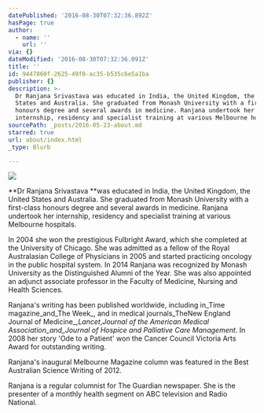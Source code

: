 ```yaml
---
datePublished: '2016-08-30T07:32:36.892Z'
hasPage: true
author:
  - name: ''
    url: ''
via: {}
dateModified: '2016-08-30T07:32:36.091Z'
title: ''
id: 9447860f-2625-49f0-ac35-b535c6e5a1ba
publisher: {}
description: >-
  Dr Ranjana Srivastava was educated in India, the United Kingdom, the United
  States and Australia. She graduated from Monash University with a first-class
  honours degree and several awards in medicine. Ranjana undertook her
  internship, residency and specialist training at various Melbourne hospitals.
sourcePath: _posts/2016-05-23-about.md
starred: true
url: about/index.html
_type: Blurb

---
```

![](https://the-grid-user-content.s3-us-west-2.amazonaws.com/0e127431-3612-4768-b360-047da4657f2f.jpg)

**Dr Ranjana Srivastava **was educated in India, the United Kingdom, the United States and Australia. She graduated from Monash University with a first-class honours degree and several awards in medicine. Ranjana undertook her internship, residency and specialist training at various Melbourne hospitals.

In 2004 she won the prestigious Fulbright Award, which she completed at the University of Chicago. She was admitted as a fellow of the Royal Australasian College of Physicians in 2005 and started practicing oncology in the public hospital system. In 2014 Ranjana was recognized by Monash University as the Distinguished Alumni of the Year. She was also appointed an adjunct associate professor in the Faculty of Medicine, Nursing and Health Sciences.

Ranjana's writing has been published worldwide, including in_Time magazine_and_The Week_, and in medical journals_TheNew England Journal of Medicine_,_Lancet_,_Journal of the American Medical Association_and_Journal of Hospice and Palliative Care Management_. In 2008 her story 'Ode to a Patient' won the Cancer Council Victoria Arts Award for outstanding writing.

Ranjana's inaugural Melbourne Magazine column was featured in the Best Australian Science Writing of 2012\.

Ranjana is a regular columnist for The Guardian newspaper. She is the presenter of a monthly health segment on ABC television and Radio National.